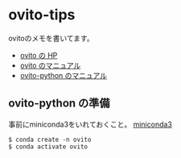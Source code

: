 # ovito-tips
ovitoのメモを書いてます。

- [ovito の HP](https://www.ovito.org/)
- [ovito のマニュアル](https://www.ovito.org/docs/current/)
- [ovito-python のマニュアル](https://www.ovito.org/docs/current/python/)


## ovito-python の準備

事前にminiconda3をいれておくこと。
[miniconda3](https://docs.conda.io/en/latest/miniconda.html)

```
$ conda create -n ovito
$ conda activate ovito
```
